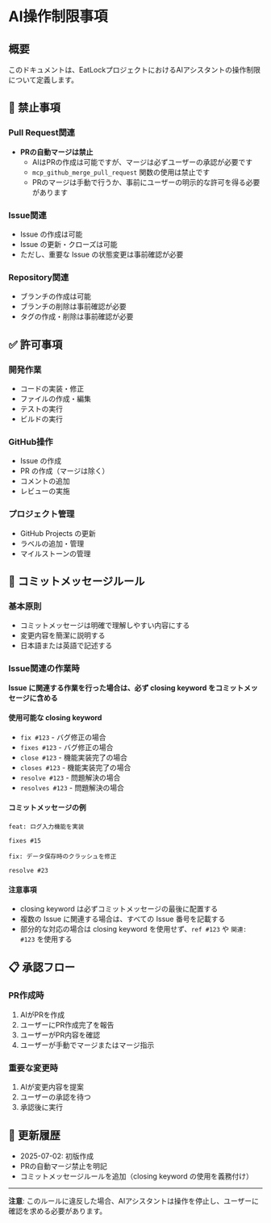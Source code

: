 # AI操作制限事項

## 概要
このドキュメントは、EatLockプロジェクトにおけるAIアシスタントの操作制限について定義します。

## 🚫 禁止事項

### Pull Request関連
- **PRの自動マージは禁止**
  - AIはPRの作成は可能ですが、マージは必ずユーザーの承認が必要です
  - `mcp_github_merge_pull_request` 関数の使用は禁止です
  - PRのマージは手動で行うか、事前にユーザーの明示的な許可を得る必要があります

### Issue関連
- Issue の作成は可能
- Issue の更新・クローズは可能
- ただし、重要な Issue の状態変更は事前確認が必要

### Repository関連
- ブランチの作成は可能
- ブランチの削除は事前確認が必要
- タグの作成・削除は事前確認が必要

## ✅ 許可事項

### 開発作業
- コードの実装・修正
- ファイルの作成・編集
- テストの実行
- ビルドの実行

### GitHub操作
- Issue の作成
- PR の作成（マージは除く）
- コメントの追加
- レビューの実施

### プロジェクト管理
- GitHub Projects の更新
- ラベルの追加・管理
- マイルストーンの管理

## 📝 コミットメッセージルール

### 基本原則
- コミットメッセージは明確で理解しやすい内容にする
- 変更内容を簡潔に説明する
- 日本語または英語で記述する

### Issue関連の作業時
**Issue に関連する作業を行った場合は、必ず closing keyword をコミットメッセージに含める**

#### 使用可能な closing keyword
- `fix #123` - バグ修正の場合
- `fixes #123` - バグ修正の場合
- `close #123` - 機能実装完了の場合
- `closes #123` - 機能実装完了の場合
- `resolve #123` - 問題解決の場合
- `resolves #123` - 問題解決の場合

#### コミットメッセージの例
```
feat: ログ入力機能を実装

fixes #15
```

```
fix: データ保存時のクラッシュを修正

resolve #23
```

#### 注意事項
- closing keyword は必ずコミットメッセージの最後に配置する
- 複数の Issue に関連する場合は、すべての Issue 番号を記載する
- 部分的な対応の場合は closing keyword を使用せず、`ref #123` や `関連: #123` を使用する

## 📋 承認フロー

### PR作成時
1. AIがPRを作成
2. ユーザーにPR作成完了を報告
3. ユーザーがPR内容を確認
4. ユーザーが手動でマージまたはマージ指示

### 重要な変更時
1. AIが変更内容を提案
2. ユーザーの承認を待つ
3. 承認後に実行

## 🔄 更新履歴

- 2025-07-02: 初版作成
- PRの自動マージ禁止を明記
- コミットメッセージルールを追加（closing keyword の使用を義務付け）

---

**注意**: このルールに違反した場合、AIアシスタントは操作を停止し、ユーザーに確認を求める必要があります。 